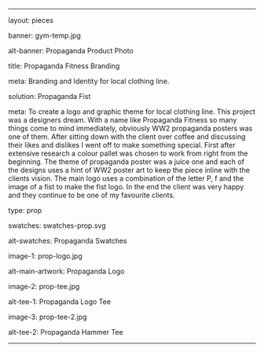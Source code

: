 ---

layout: pieces

banner: gym-temp.jpg

alt-banner: Propaganda Product Photo

title: Propaganda Fitness Branding

meta: Branding and Identity for local clothing line.

solution: Propaganda Fist 

meta: To create a logo and graphic theme for local clothing line. This project was a designers dream. With a name like Propaganda Fitness so many things come to mind immediately, obviously WW2 propaganda posters was one of them. After sitting down with the client over coffee and discussing their likes and dislikes I went off to make something special. First after extensive research a colour pallet was chosen to work from right from the beginning. The theme of propaganda poster was a juice one and each of the designs uses a hint of WW2 poster art to keep the piece inline with the clients vision. The main logo uses a combination of the letter P, f and the image of a fist to make the fist logo. In the end the client was very happy and they continue to be one of my favourite clients.

type: prop

swatches: swatches-prop.svg

alt-swatches: Propaganda Swatches

image-1: prop-logo.jpg

alt-main-artwork: Propaganda Logo

image-2: prop-tee.jpg

alt-tee-1: Propaganda Logo Tee

image-3: prop-tee-2.jpg

alt-tee-2: Propaganda Hammer Tee

---